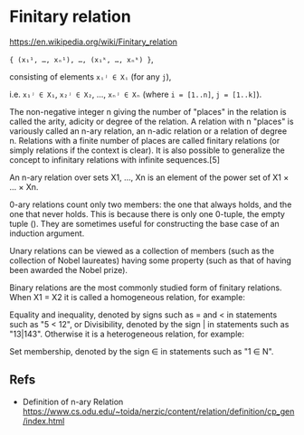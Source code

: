 # Finitary relation

https://en.wikipedia.org/wiki/Finitary_relation




`{ (x₁¹, …, xₙ¹), …, (x₁ᵏ, …, xₙᵏ) }`, 

consisting of elements `xᵢʲ ∈ Xᵢ` (for any `j`), 

i.e. `x₁ʲ ∈ X₁`, `x₂ʲ ∈ X₂`, …, `xₙʲ ∈ Xₙ` (where `i = [1..n]`, `j = [1..k]`).




The non-negative integer n giving the number of "places" in the relation is called the arity, adicity or degree of the relation. A relation with n "places" is variously called an n-ary relation, an n-adic relation or a relation of degree n. Relations with a finite number of places are called finitary relations (or simply relations if the context is clear). It is also possible to generalize the concept to infinitary relations with infinite sequences.[5]

An n-ary relation over sets X1, …, Xn is an element of the power set of X1 × … × Xn.

0-ary relations count only two members: the one that always holds, and the one that never holds. This is because there is only one 0-tuple, the empty tuple (). They are sometimes useful for constructing the base case of an induction argument.

Unary relations can be viewed as a collection of members (such as the collection of Nobel laureates) having some property (such as that of having been awarded the Nobel prize).

Binary relations are the most commonly studied form of finitary relations. When X1 = X2 it is called a homogeneous relation, for example:

Equality and inequality, denoted by signs such as = and < in statements such as "5 < 12", or
Divisibility, denoted by the sign | in statements such as "13|143".
Otherwise it is a heterogeneous relation, for example:

Set membership, denoted by the sign ∈ in statements such as "1 ∈ N".


## Refs

* Definition of n-ary Relation
https://www.cs.odu.edu/~toida/nerzic/content/relation/definition/cp_gen/index.html
